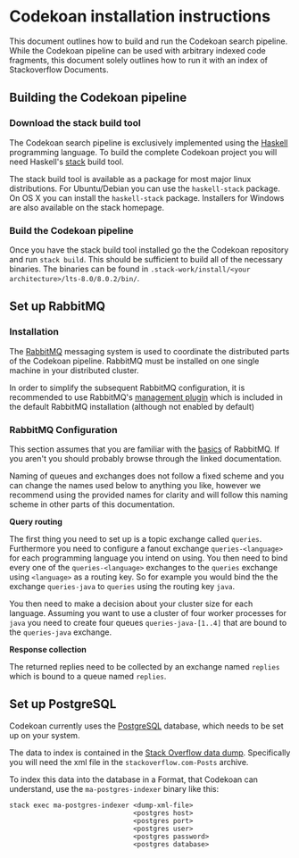 # Codekoan installation instructions

This document outlines how to build and run the Codekoan search pipeline. While
the Codekoan pipeline can be used with arbitrary indexed code fragments, this
document solely outlines how to run it with an index of Stackoverflow Documents.

## Building the Codekoan pipeline

### Download the stack build tool

The Codekoan search pipeline is exclusively implemented using
the [Haskell](http://haskell.org) programming language. To build the complete
Codekoan project you will need Haskell's [stack](https://haskellstack.org/)
build tool.

The stack build tool is available as a package for most major linux
distributions. For Ubuntu/Debian you can use the `haskell-stack` package.  On OS
X you can install the `haskell-stack` package. Installers for Windows are also
available on the stack homepage.

### Build the Codekoan pipeline

Once you have the stack build tool installed go the the Codekoan repository and
run `stack build`. This should be sufficient to build all of the necessary
binaries. The binaries can be found in `.stack-work/install/<your
architecture>/lts-8.0/8.0.2/bin/`.

## Set up RabbitMQ

### Installation

The [RabbitMQ](https://www.rabbitmq.com) messaging system is used to coordinate
the distributed parts of the Codekoan pipeline. RabbitMQ must be installed on
one single machine in your distributed cluster. 

In order to simplify the subsequent RabbitMQ configuration, it is recommended to
use RabbitMQ's [management plugin](https://www.rabbitmq.com/management.html)
which is included in the default RabbitMQ installation (although not enabled by
default)

### RabbitMQ Configuration

This section assumes that you are familiar with
the [basics](https://www.rabbitmq.com/getstarted.html) of RabbitMQ. If you
aren't you should probably browse through the linked documentation.

Naming of queues and exchanges does not follow a fixed scheme and you can change
the names used below to anything you like, however we recommend using the
provided names for clarity and will follow this naming scheme in other parts of
this documentation.

**Query routing**

The first thing you need to set up is a topic exchange called
`queries`. Furthermore you need to configure a fanout exchange
`queries-<language>` for each programming language you intend on using. You then
need to bind every one of the `queries-<language>` exchanges to the `queries`
exchange using `<language>` as a routing key. So for example you would bind the
the exchange `queries-java` to `queries` using the routing key `java`.

You then need to make a decision about your cluster size for each
language. Assuming you want to use a cluster of four worker processes for `java`
you need to create four queues `queries-java-[1..4]` that are bound to the
`queries-java` exchange.

**Response collection**

The returned replies need to be collected by an exchange named `replies` which
is bound to a queue named `replies`.

## Set up PostgreSQL

Codekoan currently uses the [PostgreSQL](https://www.postgresql.org/) database,
which needs to be set up on your system.

The data to index is contained in
the
[Stack Overflow data dump](https://archive.org/details/stackexchange). Specifically
you will need the xml file in the `stackoverflow.com-Posts` archive.

To index this data into the database in a Format, that Codekoan can understand,
use the `ma-postgres-indexer` binary like this:

```
stack exec ma-postgres-indexer <dump-xml-file>
                               <postgres host>
							   <postgres port>
							   <postgres user>
							   <postgres password>
							   <postgres database>
```
